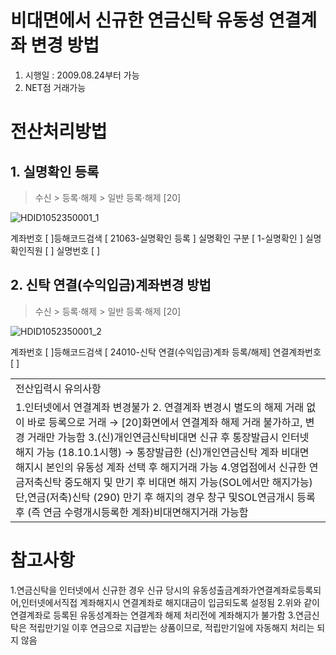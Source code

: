 # 비대면에서 신규한 연금신탁 유동성 연결계좌 변경 방법
1. 시행일 : 2009.08.24부터 가능
2. NET점 거래가능
# 전산처리방법
## 1. 실명확인 등록
> 수신 > 등록·해제 > 일반 등록·해제 [20]

![HDID1052350001_1](HDID1052350001_1.jpg)

계좌번호 [ ]등해코드검색 [ 21063-실명확인 등록 ]
실명확인 구분 [ 1-실명확인 ]
실명확인직원 [ ]
실명번호 [ ]
## 2. 신탁 연결(수익입금)계좌변경 방법
> 수신 > 등록·해제 > 일반 등록·해제 [20]

![HDID1052350001_2](HDID1052350001_2.jpg)

계좌번호 [ ]등해코드검색 [ 24010-신탁 연결(수익입금)계좌 등록/해제]
연결계좌번호 [ ]

<table><tbody><tr>
<td>
전산입력시 유의사항</td></tr><tr>
<td>1.인터넷에서 연결계좌 변경불가
2. 연결계좌 변경시 별도의 해제 거래 없이 바로 등록으로 거래
→ [20]화면에서 연결계좌 해제 거래 불가하고, 변경 거래만 가능함
3.(신)개인연금신탁비대면 신규 후 통장발급시 인터넷 해지 가능 (18.10.1시행)
→ 통장발급한 (신)개인연금신탁 계좌 비대면 해지시 본인의 유동성 계좌 선택 후 해지거래 가능
4.영업점에서 신규한 연금저축신탁 중도해지 및 만기 후 비대면 해지 가능(SOL에서만 해지가능)단,연금(저축)신탁 (290) 만기 후 해지의 경우 창구 및SOL연금개시 등록 후
(즉 연금 수령개시등록한 계좌)비대면해지거래 가능함</td></tr></tbody>
</table>


# 참고사항
1.연금신탁을 인터넷에서 신규한 경우
신규 당시의 유동성출금계좌가연결계좌로등록되어,인터넷에서직접 계좌해지시 연결계좌로 해지대금이 입금되도록 설정됨
2.위와 같이 연결계좌로 등록된 유동성계좌는 연결계좌 해제 처리전에 계좌해지가 불가함
3.연금신탁은 적립만기일 이후 연금으로 지급받는 상품이므로, 적립만기일에 자동해지 처리는 되지 않음
